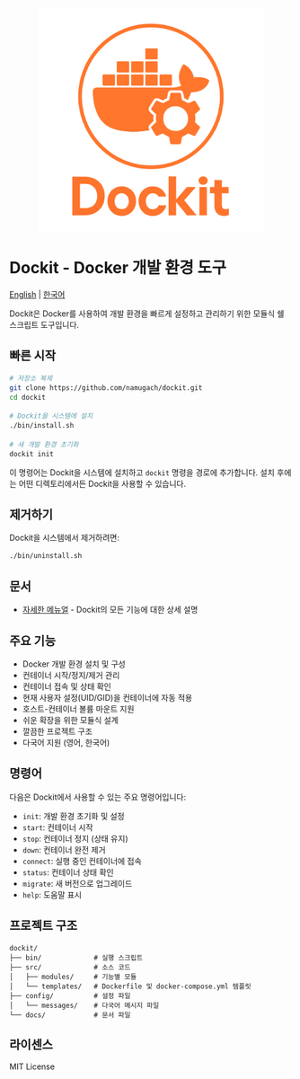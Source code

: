 <p align="center">
  <img src="../../docs/logo.png" alt="Dockit Logo" width="400">
</p>

# Dockit - Docker 개발 환경 도구

[English](../../docs/en/README.md) | [한국어](../../docs/ko/README.md)

Dockit은 Docker를 사용하여 개발 환경을 빠르게 설정하고 관리하기 위한 모듈식 쉘 스크립트 도구입니다.

## 빠른 시작

```bash
# 저장소 복제
git clone https://github.com/namugach/dockit.git
cd dockit

# Dockit을 시스템에 설치
./bin/install.sh

# 새 개발 환경 초기화
dockit init
```

이 명령어는 Dockit을 시스템에 설치하고 `dockit` 명령을 경로에 추가합니다. 설치 후에는 어떤 디렉토리에서든 Dockit을 사용할 수 있습니다.

## 제거하기

Dockit을 시스템에서 제거하려면:

```bash
./bin/uninstall.sh
```

## 문서

- [자세한 메뉴얼](./MANUAL.md) - Dockit의 모든 기능에 대한 상세 설명

## 주요 기능

- Docker 개발 환경 설치 및 구성
- 컨테이너 시작/정지/제거 관리
- 컨테이너 접속 및 상태 확인
- 현재 사용자 설정(UID/GID)을 컨테이너에 자동 적용
- 호스트-컨테이너 볼륨 마운트 지원
- 쉬운 확장을 위한 모듈식 설계
- 깔끔한 프로젝트 구조
- 다국어 지원 (영어, 한국어)

## 명령어

다음은 Dockit에서 사용할 수 있는 주요 명령어입니다:

- `init`: 개발 환경 초기화 및 설정
- `start`: 컨테이너 시작
- `stop`: 컨테이너 정지 (상태 유지)
- `down`: 컨테이너 완전 제거
- `connect`: 실행 중인 컨테이너에 접속
- `status`: 컨테이너 상태 확인
- `migrate`: 새 버전으로 업그레이드
- `help`: 도움말 표시

## 프로젝트 구조

```
dockit/
├── bin/             # 실행 스크립트
├── src/             # 소스 코드
│   ├── modules/     # 기능별 모듈
│   └── templates/   # Dockerfile 및 docker-compose.yml 템플릿
├── config/          # 설정 파일
│   └── messages/    # 다국어 메시지 파일
└── docs/            # 문서 파일
```

## 라이센스

MIT License 